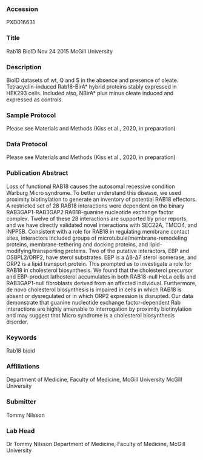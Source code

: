 ### Accession
PXD016631

### Title
Rab18 BioID Nov 24 2015 McGill University

### Description
BioID datasets of wt, Q and S in the absence and presence of oleate. Tetracyclin-induced Rab18-BirA* hybrid proteins stably expressed in HEK293 cells. Included also, NBirA* plus minus oleate induced and expressed as controls.

### Sample Protocol
Please see Materials and Methods (Kiss et al., 2020, in preparation)

### Data Protocol
Please see Materials and Methods (Kiss et al., 2020, in preparation)

### Publication Abstract
Loss of functional RAB18 causes the autosomal recessive condition Warburg Micro syndrome. To better understand this disease, we used proximity biotinylation to generate an inventory of potential RAB18 effectors. A restricted set of 28 RAB18 interactions were dependent on the binary RAB3GAP1-RAB3GAP2 RAB18-guanine nucleotide exchange factor complex. Twelve of these 28 interactions are supported by prior reports, and we have directly validated novel interactions with SEC22A, TMCO4, and INPP5B. Consistent with a role for RAB18 in regulating membrane contact sites, interactors included groups of microtubule/membrane-remodeling proteins, membrane-tethering and docking proteins, and lipid-modifying/transporting proteins. Two of the putative interactors, EBP and OSBPL2/ORP2, have sterol substrates. EBP is a &#x394;8-&#x394;7 sterol isomerase, and ORP2 is a lipid transport protein. This prompted us to investigate a role for RAB18 in cholesterol biosynthesis. We found that the cholesterol precursor and EBP-product lathosterol accumulates in both RAB18-null HeLa cells and RAB3GAP1-null fibroblasts derived from an affected individual. Furthermore, de novo cholesterol biosynthesis is impaired in cells in which RAB18 is absent or dysregulated or in which ORP2 expression is disrupted. Our data demonstrate that guanine nucleotide exchange factor-dependent Rab interactions are highly amenable to interrogation by proximity biotinylation and may suggest that Micro syndrome is a cholesterol biosynthesis disorder.

### Keywords
Rab18 bioid

### Affiliations
Department of Medicine, Faculty of Medicine, McGill University
McGill University

### Submitter
Tommy Nilsson

### Lab Head
Dr Tommy Nilsson
Department of Medicine, Faculty of Medicine, McGill University


